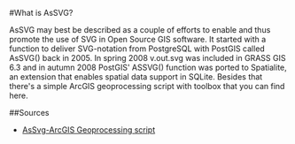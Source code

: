 #What is AsSVG?

AsSVG may best be described as a couple of efforts to enable and thus promote the use of SVG in Open Source GIS software. It started with a function to deliver SVG-notation from PostgreSQL with PostGIS called AsSVG() back in 2005. In spring 2008 v.out.svg was included in GRASS GIS 6.3 and in autumn 2008 PostGIS' ASSVG() function was ported to Spatialite, an extension that enables spatial data support in SQLite. Besides that there's a simple ArcGIS geoprocessing script with toolbox that you can find here.

##Sources

- [AsSvg-ArcGIS Geoprocessing script](arcgis)
